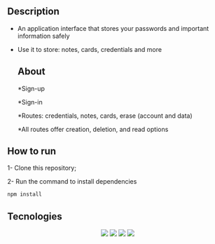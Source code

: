 
## Description

* An application interface that stores your passwords and important information safely
* Use it to store: notes, cards, credentials and more

  ## About

  *Sign-up
  
  *Sign-in
  
  *Routes: credentials, notes, cards, erase (account and data)
  
  *All routes offer creation, deletion, and read options
  

## How to run
1- Clone this repository;

2- Run the command to install dependencies

```bash
npm install
```
 ## Tecnologies 
<p align="center">
<img src="https://img.shields.io/badge/TypeScript-007ACC?style=for-the-badge&logo=typescript&logoColor=white"/>
<img src="https://img.shields.io/badge/Prisma-3982CE?style=for-the-badge&logo=Prisma&logoColor=white"/>
<img src="https://img.shields.io/badge/nestjs-E0234E?style=for-the-badge&logo=nestjs&logoColor=white"/>
<img src="https://img.shields.io/badge/PostgreSQL-316192?style=for-the-badge&logo=postgresql&logoColor=white"/>
</p>



 
